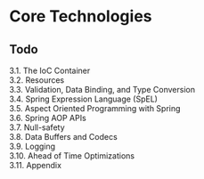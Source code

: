 # Core Technologies

## Todo
3.1. The IoC Container  
3.2. Resources  
3.3. Validation, Data Binding, and Type Conversion  
3.4. Spring Expression Language (SpEL)  
3.5. Aspect Oriented Programming with Spring  
3.6. Spring AOP APIs  
3.7. Null-safety  
3.8. Data Buffers and Codecs  
3.9. Logging  
3.10. Ahead of Time Optimizations  
3.11. Appendix  

